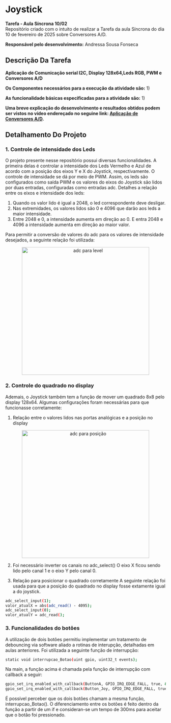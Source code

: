 # Joystick

__Tarefa - Aula Síncrona 10/02__<br>
Repositório criado com o intuito de realizar a Tarefa da aula Síncrona do dia 10 de fevereiro de 2025 sobre Conversores A/D.

__Responsável pelo desenvolvimento:__
Andressa Sousa Fonseca

## Descrição Da Tarefa 
__Aplicação de Comunicação serial I2C, Display 128x64,Leds RGB, PWM e Conversores A/D__  <br>

__Os Componentes necessários para a execução da atividade são:__
1) 

__As funcionalidade básicas especificadas para a atividade são:__
1) 


__Uma breve explicação do desenvolvimento e resultados obtidos podem ser vistos no vídeo endereçado no seguine link: [Aplicação de Conversores A/D]().__

## Detalhamento Do Projeto

### 1. Controle de intensidade dos Leds

O projeto presente nesse repositório possui diversas funcionalidades. A primeira delas é controlar a intensidade dos Leds Vermelho e Azul de acordo com a posição dos eixos Y e X do Joystick, respectivamente. O controle de intensidade se dá por meio de PWM. Assim, os leds são configurados como saída PWM e os valores do eixos do Joystick são lidos por duas entradas, configuradas como entradas adc. 
Detalhes a relação entre os eixos e intensidade dos leds:
1. Quando os valor lido é igual a 2048, o led correspondente deve desligar.
2. Nas extremidades, os valores lidos são 0 e 4096 que darão aos leds a maior intensidade.
3. Entre 2048 e 0, a intensidade aumenta em direção ao 0. E entra 2048 e 4096 a intensidade aumenta em direção ao maior valor. <br>

Para permitir a conversão de valores do adc para os valores de intensidade desejados, a seguinte relação foi utilizada:

<div align="center">
  <img src="https://github.com/user-attachments/assets/c0de3dbc-b63b-4b27-854a-70cee4418c74" alt="adc para level" width="400"/>
</div>

### 2. Controle do quadrado no display
Ademais, o Joystick também tem a função de mover um quadrado 8x8 pelo display 128x64. Algumas configurações foram necessárias para que funcionasse corretamente:

1. Relação entre o valores lidos nas portas analógicas e a posição no display
<div align="center">
  <img src="https://github.com/user-attachments/assets/a171e55a-6301-45c9-bb29-7f78c7baa526" alt="adc para posição" width="400"/>
</div>

2. Foi necessário inverter os canais no adc_select()
O eixo X ficou sendo lido pelo canal 1 e o eixo Y pelo canal 0.

3. Relação para posicionar o quadrado corretamente
A seguinte relação foi usada para que a posição do quadrado no display fosse extamente igual a do joystick.

```bash
adc_select_input(1);
valor_atualX = abs(adc_read() - 4095);
adc_select_input(0);
valor_atualY = adc_read();
```

### 3. Funcionalidades do botões
A utilização de dois botões permitiu implementar um tratamento de debouncing via software aliado a rotinas de interupção, detalhadas em aulas anteriores. Foi utilizada a seguinte função de interrupção:
```bash
static void interrupcao_Botao(uint gpio, uint32_t events);
```

Na main, a função acima é chamada pela função de interrupção com callback a seguir:

```bash
gpio_set_irq_enabled_with_callback(ButtonA, GPIO_IRQ_EDGE_FALL, true, &interrupcao_Botao);
gpio_set_irq_enabled_with_callback(Button_Joy, GPIO_IRQ_EDGE_FALL, true, &interrupcao_Botao);
```
É possível perceber que os dois botões chamam a mesma função, interrupcao_Botao(). O diferenciamento entre os botões é feito dentro da função a partir de um if e consideran-se um tempo de 300ms para aceitar que o botão foi pressionado.
